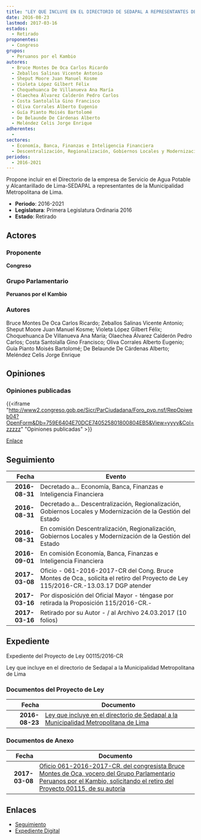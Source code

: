```yaml
---
title: "LEY QUE INCLUYE EN EL DIRECTORIO DE SEDAPAL A REPRESENTANTES DE LA MUNICIPALIDAD METROPOLITANA DE LIMA"
date: 2016-08-23
lastmod: 2017-03-16
estados: 
  - Retirado
proponentes: 
  - Congreso
grupos: 
  - Peruanos por el Kambio
autores: 
  - Bruce Montes De Oca Carlos Ricardo
  - Zeballos Salinas Vicente Antonio
  - Sheput Moore Juan Manuel Kosme
  - Violeta López Gilbert Félix
  - Choquehuanca De Villanueva Ana María
  - Olaechea Álvarez Calderón Pedro Carlos
  - Costa Santolalla Gino Francisco
  - Oliva Corrales Alberto Eugenio
  - Guía Pianto Moisés Bartolomé
  - De Belaunde De Cárdenas Alberto
  - Meléndez Celis Jorge Enrique
adherentes: 
  - 
sectores: 
  - Economía, Banca, Finanzas e Inteligencia Financiera
  - Descentralización, Regionalización, Gobiernos Locales y Modernización de la Gestión del Estado
periodos: 
  - 2016-2021
---
```


Propone incluir en el Directorio de la empresa de Servicio de Agua Potable y Alcantarillado de Lima-SEDAPAL a representantes de la Municipalidad Metropolitana de Lima.

- **Periodo**: 2016-2021
- **Legislatura**: Primera Legislatura Ordinaria 2016
- **Estado**: Retirado

## Actores

### Proponente

**Congreso**

### Grupo Parlamentario

**Peruanos por el Kambio**

### Autores

Bruce Montes De Oca Carlos Ricardo; Zeballos Salinas Vicente Antonio; Sheput Moore Juan Manuel Kosme; Violeta López Gilbert Félix; Choquehuanca De Villanueva Ana María; Olaechea Álvarez Calderón Pedro Carlos; Costa Santolalla Gino Francisco; Oliva Corrales Alberto Eugenio; Guía Pianto Moisés Bartolomé; De Belaunde De Cárdenas Alberto; Meléndez Celis Jorge Enrique


## Opiniones

### Opiniones publicadas

{{<iframe "http://www2.congreso.gob.pe/Sicr/ParCiudadana/Foro_pvp.nsf/RepOpiweb04?OpenForm&Db=759E6404E70DCE740525801800804EB5&View=yyyy&Col=zzzzz" "Opiniones publicadas" >}}

[Enlace](http://www2.congreso.gob.pe/Sicr/ParCiudadana/Foro_pvp.nsf/RepOpiweb04?OpenForm&Db=759E6404E70DCE740525801800804EB5&View=yyyy&Col=zzzzz)

## Seguimiento

| Fecha | Evento |
|------:|--------|
| **2016-08-31** | Decretado a... Economía, Banca, Finanzas e Inteligencia Financiera|
| **2016-08-31** | Decretado a... Descentralización, Regionalización, Gobiernos Locales y Modernización de la Gestión del Estado|
| **2016-08-31** | En comisión Descentralización, Regionalización, Gobiernos Locales y Modernización de la Gestión del Estado|
| **2016-09-01** | En comisión Economía, Banca, Finanzas e Inteligencia Financiera|
| **2017-03-08** | Oficio - 061-2016-2017-CR del Cong. Bruce Montes de Oca., solicita el retiro del Proyecto de Ley 115/2016-CR.-13.03.17 DGP atender|
| **2017-03-16** | Por disposición del Oficial Mayor - téngase por retirada la Proposición 115/2016-CR.-|
| **2017-03-16** | Retirado por su Autor - / al Archivo 24.03.2017 (10 folios)|


## Expediente

Expediente del Proyecto de Ley 00115/2016-CR

Ley que incluye en el directorio de Sedapal a la Municipalidad Metropolitana de Lima


### Documentos del Proyecto de Ley

| Fecha | Documento |
|------:|--------|
| **2016-08-23** | [Ley que incluye en el directorio de Sedapal a la Municipalidad Metropolitana de Lima](http://www.leyes.congreso.gob.pe/Documentos/2016_2021/Proyectos_de_Ley_y_de_Resoluciones_Legislativas/PL0009120160822.pdf) |

### Documentos de Anexo

| Fecha | Documento |
|------:|--------|
| **2017-03-08** | [Oficio 061-2016-2017-CR, del congresista Bruce Montes de Oca, vocero del Grupo Parlamentario Peruanos por el Kambio, solicitando el retiro del Proyecto 00115, de su autoría](http://www.leyes.congreso.gob.pe/Documentos/2016_2021/Oficios/Congresistas/OFICIO-061-2016-2017-CR.pdf) |

## Enlaces 

- [Seguimiento](http://www2.congreso.gob.pe/Sicr/TraDocEstProc/CLProLey2016.nsf/f7fff46988ca05b1052578e100829cc7/f9428a5fa619339c0525801900037adb?OpenDocument)
- [Expediente Digital](http://www2.congreso.gob.pehttp://www2.congreso.gob.pe/Sicr/TraDocEstProc/CLProLey2016.nsf/f7fff46988ca05b1052578e100829cc7/f9428a5fa619339c0525801900037adb?OpenDocument&Click=05257FB7005EB655.eb71d0cf91d8294e05256cdf006b5706/$Body/0.1C6C)
